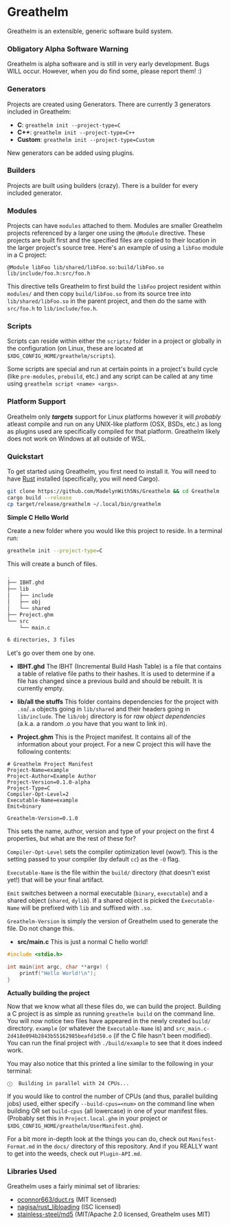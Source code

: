 # Greathelm
Greathelm is an extensible, generic software build system.

### Obligatory Alpha Software Warning
Greathelm is alpha software and is still in very early development. Bugs WILL occur. However, when you do find some, please report them! :)

### Generators
Projects are created using Generators. There are currently 3 generators included in Greathelm:
- **C**: `greathelm init --project-type=C`
- **C++**: `greathelm init --project-type=C++`
- **Custom**: `greathelm init --project-type=Custom`

New generators can be added using plugins.

### Builders
Projects are built using builders (crazy). There is a builder for every included generator. 

### Modules
Projects can have `modules` attached to them. Modules are smaller Greathelm projects referenced by a larger one using the `@Module` directive. These projects are built first and the specified files are copied to their location in the larger project's source tree.
Here's an example of using a `libFoo` module in a C project:

```ghm
@Module libFoo lib/shared/libFoo.so:build/libFoo.so lib/include/foo.h:src/foo.h
```

This directive tells Greathelm to first build the `libFoo` project resident within `modules/` and then copy `build/libFoo.so` from its source tree into `lib/shared/libFoo.so` in the parent project, and then do the same with `src/foo.h` to `lib/include/foo.h`.

### Scripts
Scripts can reside within either the `scripts/` folder in a project or globally in the configuration (on Linux, these are located at `$XDG_CONFIG_HOME/greathelm/scripts`).

Some scripts are special and run at certain points in a project's build cycle (like `pre-modules`, `prebuild`, etc.) and any script can be called at any time using `greathelm script <name> <args>`.

### Platform Support

Greathelm only ***targets*** support for Linux platforms however it will *probably* atleast compile and run on any UNIX-like platform (OSX, BSDs, etc.) as long as plugins used are specifically compiled for that platform. Greathelm likely does not work on Windows at all outside of WSL.

### Quickstart
To get started using Greathelm, you first need to install it.
You will need to have [Rust](https://rust-lang.org) installed (specifically, you will need Cargo).

```sh
git clone https://github.com/MadelynWith5Ns/Greathelm && cd Greathelm
cargo build --release
cp target/release/greathelm ~/.local/bin/greathelm
```

**Simple C Hello World**

Create a new folder where you would like this project to reside. In a terminal run:
```sh
greathelm init --project-type=C
```

This will create a bunch of files.

```sh
.
├── IBHT.ghd
├── lib
│   ├── include
│   ├── obj
│   └── shared
├── Project.ghm
└── src
    └── main.c

6 directories, 3 files
```

Let's go over them one by one.

- **IBHT.ghd** The IBHT (Incremental Build Hash Table) is a file that contains a table of relative file paths to their hashes. It is used to determine if a file has changed since a previous build and should be rebuilt. It is currently empty.

- **lib/all the stuffs** This folder contains dependencies for the project with `.so`/`.a` objects going in `lib/shared` and their headers going in `lib/include`. The `lib/obj` directory is for *raw object dependencies* (a.k.a. a random .o you have that you want to link in).

- **Project.ghm** This is the Project manifest. It contains all of the information about your project. For a new C project this will have the following contents:

```ghm
# Greathelm Project Manifest
Project-Name=example
Project-Author=Example Author
Project-Version=0.1.0-alpha
Project-Type=C
Compiler-Opt-Level=2
Executable-Name=example
Emit=binary

Greathelm-Version=0.1.0
```

This sets the name, author, version and type of your project on the first 4 properties, but what are the rest of these for?

`Compiler-Opt-Level` sets the compiler optimization level (wow!). This is the setting passed to your compiler (by default `cc`) as the `-O` flag.

`Executable-Name` is the file within the `build/` directory (that doesn't exist yet!) that will be your final artifact.

`Emit` switches between a normal executable (`binary`, `executable`) and a shared object (`shared`, `dylib`). If a shared object is picked the `Executable-Name` will be prefixed with `lib` and suffixed with `.so`.

`Greathelm-Version` is simply the version of Greathelm used to generate the file. Do not change this.

- **src/main.c** This is just a normal C hello world!

```c
#include <stdio.h>

int main(int argc, char **argv) {
	printf("Hello World!\n");
}
```

**Actually building the project**

Now that we know what all these files do, we can build the project. Building a C project is as simple as running `greathelm build` on the command line. You will now notice two files have appeared in the newly created `build/` directory. `example` (or whatever the `Executable-Name` is) and `src_main.c-2d418e094b2843b55162985beafd1d50.o` (if the C file hasn't been modified). You can run the final project with `./build/example` to see that it does indeed work.

You may also notice that this printed a line similar to the following in your terminal:

```
ⓘ  Building in parallel with 24 CPUs...
```

If you would like to control the number of CPUs (and thus, parallel building jobs) used, either specify `--build-cpus=<num>` on the command line when building OR set `build-cpus` (all lowercase) in one of your manifest files. (Probably set this in `Project.local.ghm` in your project or `$XDG_CONFIG_HOME/greathelm/UserManifest.ghm`).

For a bit more in-depth look at the things you can do, check out `Manifest-Format.md` in the `docs/` directory of this repository. And if you REALLY want to get into the weeds, check out `Plugin-API.md`.

### Libraries Used
Greathelm uses a fairly minimal set of libraries:
- [oconnor663/duct.rs](https://github.com/oconnor663/duct.rs) (MIT licensed)
- [nagisa/rust_libloading](https://github.com/nagisa/rust_libloading) (ISC licensed)
- [stainless-steel/md5](https://github.com/stainless-steel/md5) (MIT/Apache 2.0 licensed, Greathelm uses MIT)
